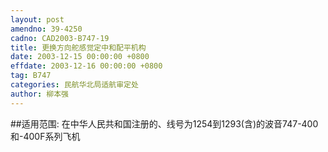 ```yaml
---
layout: post
amendno: 39-4250
cadno: CAD2003-B747-19
title: 更换方向舵感觉定中和配平机构
date: 2003-12-15 00:00:00 +0800
effdate: 2003-12-16 00:00:00 +0800
tag: B747
categories: 民航华北局适航审定处
author: 柳本强
---
```


##适用范围:
在中华人民共和国注册的、线号为1254到1293(含)的波音747-400和-400F系列飞机

